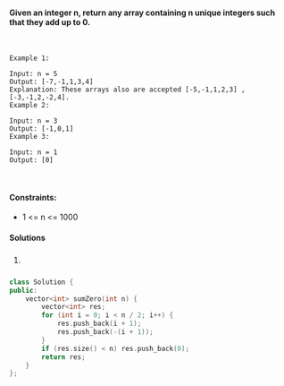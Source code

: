 #### Given an integer n, return any array containing n unique integers such that they add up to 0.

 

```
Example 1:

Input: n = 5
Output: [-7,-1,1,3,4]
Explanation: These arrays also are accepted [-5,-1,1,2,3] , [-3,-1,2,-2,4].
Example 2:

Input: n = 3
Output: [-1,0,1]
Example 3:

Input: n = 1
Output: [0]
```
 

#### Constraints:

- 1 <= n <= 1000


#### Solutions

1. #####

```cpp
class Solution {
public:
    vector<int> sumZero(int n) {
        vector<int> res;
        for (int i = 0; i < n / 2; i++) {
            res.push_back(i + 1);
            res.push_back(-(i + 1));
        }
        if (res.size() < n) res.push_back(0);
        return res;
    }
};
```